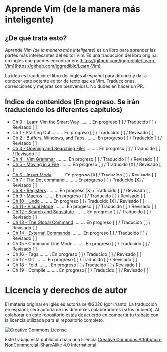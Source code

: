 # Aprende Vim (de la manera más inteligente)

## ¿De qué trata esto?
*Aprende Vim (de la manera más inteligente)* es un libro para aprender las partes más interesantes del editor Vim. Es una traducción del libro original en inglés que puedes encontrar en: [https://github.com/iggredible/Learn-Vim](https://github.com/iggredible/Learn-Vim)

La idea es trauducir el libro del inglés al español para difundir y dar a conocer este potente editor de texto que es Vim. Traducciones, correcciones y mejoras son bienvenidas. No dudes en hacer un PR.

## Índice de contenidos (En progreso. Se irán traduciendo los diferentes capítulos)
- Ch 0     - Learn Vim the Smart Way ......... En progreso [ ] / Traducido [ ] / Revisado [ ]
- Ch 1     - Starting Out ......... En progreso [ ] / Traducido [ ] / Revisado [ ]
- [Ch 2     - Buffers, Windows, and Tabs](./ch02_buffers_windows_tabs.md) ......... En progreso [ ]  / Traducido [ ] / Revisado [ ]
- [Ch 3     - Opening and Searching Files](./ch03_opening_and_searching_files.md) ......... En progreso [ ]  / Traducido [ ] / Revisado [ ]
- [Ch 4     - Vim Grammar](./ch04_vim_grammar.md) ......... En progreso [ ] / Traducido [ ] / Revisado [ ]
- [Ch 5     - Moving in a File](./ch05_moving_in_file.md) ......... En progreso [ ] / Traducido [X] / Revisado [ ]
- [Ch 6     - Insert Mode](./ch06_insert_mode.md) ......... En progreso [X] / Traducido [ ] / Revisado [ ]
- [Ch 7     - The Dot command](./ch07_the_dot_command.md) ......... En progreso [ ] / Traducido [X] / Revisado [ ]
- [Ch 8     - Registers](./ch08_registers.md) ......... En progreso [X] / Traducido [ ] / Revisado [ ]
- [Ch 9     - Macros](./ch09_macros.md) ......... En progreso [ ] / Traducido [ ] / Revisado [ ]
- [Ch 10    - Undo](./ch10_undo.md) ......... En progreso [ ] / Traducido [X] / Revisado [ ]
- [Ch 11    - Visual Mode](./ch11_visual_mode.md) ......... En progreso [ ] / Traducido [ ] / Revisado [ ]
- [Ch 12    - Search and Substitute](./ch12_search_and_substitute.md) ......... En progreso [ ] / Traducido [ ] / Revisado [ ]
- [Ch 13    - The Global Command](./ch13_the_global_command.md) ......... En progreso [ ] / Traducido [ ] / Revisado [ ]
- [Ch 14    - External Commands](./ch14_external_commands.md) ......... En progreso [ ] / Traducido [ ] / Revisado [ ]
- Ch 15    - Command Line Mode ......... En progreso [ ] / Traducido [ ] / Revisado [ ]
- Ch 16    - Tags ......... En progreso [ ] / Traducido [ ] / Revisado [ ]
- Ch 17    - Git ......... En progreso [ ]  / Traducido [ ] / Revisado [ ]
- Ch 18    - Fold ......... En progreso [ ]  / Traducido [ ] / Revisado [ ]
- Ch 19    - Compile ......... En progreso [ ] / Traducido [ ] / Revisado [ ]

# Licencia y derechos de autor
El materia original en iglés es autoría de ©2020 Igor Irianto. La traducción en español, será autoría de los diferentes colaboradores (si los hubiera). Al colaborar en este repositorio estás de acuerdo en compartir tu trabajo con la licencia utilizada para el repositorio completo.

<a rel="license" href="http://creativecommons.org/licenses/by-nc-sa/4.0/"><img alt="Creative Commons License" style="border-width:0" src="https://licensebuttons.net/l/by-nc-sa/4.0/88x31.png" /></a><br />

Este trabajo está publicado bajo una licencia <a rel="license" href="http://creativecommons.org/licenses/by-nc-sa/4.0/">Creative Commons Attribution-NonCommercial-ShareAlike 4.0 International</a>.

